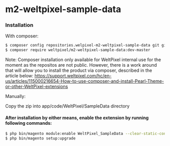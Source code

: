 # m2-weltpixel-sample-data

### Installation

With composer:

```sh
$ composer config repositories.welpixel-m2-weltpixel-sample-data git git@github.com:rusdragos/m2-weltpixel-sample-data.git
$ composer require weltpixel/m2-weltpixel-sample-data:dev-master
```

Note: Composer installation only available for WeltPixel internal use for the moment as the repositos are not public. However, there is a work around that will allow you to install the product via composer, described in the article below: https://support.weltpixel.com/hc/en-us/articles/115000216654-How-to-use-composer-and-install-Pearl-Theme-or-other-WeltPixel-extensions

Manually:

Copy the zip into app/code/WeltPixel/SampleData directory

#### After installation by either means, enable the extension by running following commands:

```sh
$ php bin/magento module:enable WeltPixel_SampleData --clear-static-content
$ php bin/magento setup:upgrade
```
